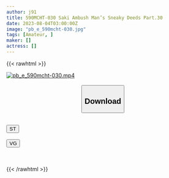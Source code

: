 ```yaml
---
author: j91
title: 590MCHT-030 Saki Ambush Man’s Sneaky Deeds Part.30
date: 2023-08-04T03:00:00Z
image: "pb_e_590mcht-030.jpg"
tags: [Amateur, ]
maker: []
actress: []
---
```



{{< rawhtml >}}

<div class="video" data-videoid="RAvMRZ8GdjcdP91">
    <a href="javascript:;">
        <img src="https://my.j91.asia/posts/pb_e_590mcht-030/pb_e_590mcht-030.jpg" width="WIDTH" height="HEIGHT" alt="pb_e_590mcht-030.mp4" loading="lazy">
    </a>
</div>

<script type="text/javascript" src="https://j91.asia/asset/on-demand-st.js"></script>

<br>
  <link rel="stylesheet" href="https://j91.asia/asset/bs5.css">
  
  <center>
  <button class="btn btn-primary" type="button" data-bs-toggle="collapse" data-bs-target=".multi-collapse" aria-expanded="false" aria-controls="multiCollapseExample1 multiCollapseExample2"><h2>Download</h2></button></center>
</p>
<div class="row">
  <div class="col">
    <div class="collapse multi-collapse" id="multiCollapseExample1">
      <div class="card card-body">
	      	      <br>
<div class="buttons">  
<a href="https://streamtape.to/v/RAvMRZ8GdjcdP91"><button class="btn-hover color-3"><i class="fa fa-download"></i> ST</button></a></div>
    </div>
  </div>
</div>
  <div class="col">
    <div class="collapse multi-collapse" id="multiCollapseExample2">
      <div class="card card-body">
	      <br>
<div class="buttons">
    <a href="https://vgembed.com/v/ZMVoErzapwE9PaA"><button class="btn-hover color-9"><i class="fa fa-download"></i> VG</button></a></div>
<br><br>
      </div>
    </div>
  </div>
</div>

{{< /rawhtml >}}